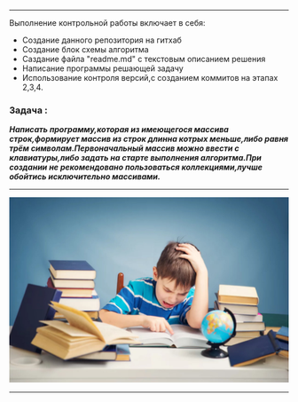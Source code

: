 

*** 
Выполнение контрольной работы включает в себя:

* Создание данного репозитория на гитхаб
* Создание блок схемы алгоритма
* Саздание файла "readme.md" с текстовым описанием решения
* Написание программы решающей задачу
* Использование контроля версий,с созданием коммитов на этапах 2,3,4.


### **Задача :**

***Написать программу,которая из имеющегося массива строк,формирует массив из строк длинна котрых меньше,либо равня трём символам.Первоначальный массив можно ввести с клавиатуры,либо задать на старте выполнения алгоритма.При создании не рекомендовано пользоваться коллекциями,лучше обойтись исключительно массивами.***

***

![foto](51d0043f9663c58d6a28ae0e35505210.jpeg)

***

